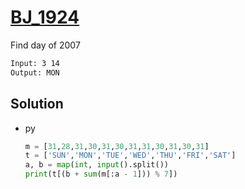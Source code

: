 # [BJ_1924](https://acmicpc.net/problem/1924)

Find day of 2007

```txt
Input: 3 14
Output: MON
```

## Solution

* py

  ```py
  m = [31,28,31,30,31,30,31,31,30,31,30,31]
  t = ['SUN','MON','TUE','WED','THU','FRI','SAT']
  a, b = map(int, input().split())
  print(t[(b + sum(m[:a - 1])) % 7])
  ```
